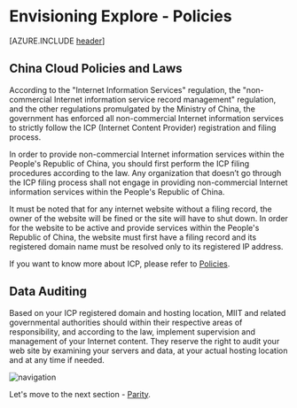 <properties
	pageTitle="Global Customer Playbook envisioning-explore-policies "
	description="Global Customer Playbook envisioning-explore-policies"
	services="global-customer-playbook"
	documentationCenter=""
	authors="jtong"
	manager="edwinc"
	editor=""
	tags="global-customer-playbook"/>

<tags
	ms.service="global-customer-playbook"
	ms.workload=""
	ms.tgt_pltfrm=""
	ms.devlang="na"
	ms.topic="article"
	ms.date="11/21/2016"
	wacn.date="11/21/2016"
	wacn.lang=”en”
	ms.author="jtong"/>


# Envisioning Explore - Policies

[AZURE.INCLUDE [header](../envisioning-explore.md)]

## China Cloud Policies and Laws

According to the "Internet Information Services" regulation, the "non-commercial Internet information service record management" regulation, and the other regulations promulgated by the Ministry of China, the government has enforced all non-commercial Internet information services to strictly follow the ICP (Internet Content Provider) registration and filing process.
 
In order to provide non-commercial Internet information services within the People's Republic of China, you should first perform the ICP filing procedures according to the law. Any organization that doesn’t go through the ICP filing process shall not engage in providing non-commercial Internet information services within the People's Republic of China.
 
It must be noted that for any internet website without a filing record, the owner of the website will be fined or the site will have to shut down. In order for the website to be active and provide services within the People's Republic of China, the website must first have a filing record and its registered domain name must be resolved only to its registered IP address.
 
If you want to know more about ICP, please refer to [Policies](/solutions/global-customer/envisioning/guidance/policies/).

## Data Auditing

Based on your ICP registered domain and hosting location, MIIT and related governmental authorities should within their respective areas of responsibility, and according to the law, implement supervision and management of your Internet content. They reserve the right to audit your web site by examining your servers and data, at your actual hosting location and at any time if needed.

![navigation](/solutions/global-customer/media/navigation.png)

Let's move to the next section - [Parity](/solutions/global-customer/envisioning/explore/parity/).

